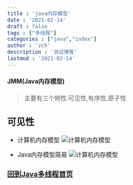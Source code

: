 ```yaml
---
title : 'java内存模型'
date : '2021-02-14'
draft : false
tags : ["多线程"]
categories : ["java","index"]
author : 'zch'
description : '测试博客'
lastmod : '2021-02-14'
---
```




#### JMM(Java内存模型)

> 主要有三个特性:可见性,有序性,原子性


## 可见性

+ 计算机内存模型
![计算机内存模型](img/计算机内存模型.svg)

+ Java内存模型简易
![计算机内存模型](img/Java内存模型简易.svg)














































### [回到Java多线程首页](https://noatnu.github.io/notebook/java/多线程/index.html)
